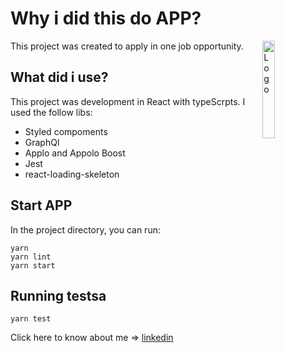 #  Why i did this do APP?

<img alt="Logo" align="right" src="https://create-react-app.dev/img/logo.svg" width="20%" />

This project was created to apply in one  job opportunity.


## What did i use?
This project was development in React with typeScrpts.
I used the follow libs:
 - Styled compoments
 - GraphQl
 - Applo and Appolo Boost
 - Jest
 - react-loading-skeleton

## Start APP

In the project directory, you can run:
```
yarn
yarn lint
yarn start
```

## Running  testsa
```
yarn test
```

Click here to know about me => [linkedin](https://www.linkedin.com/in/julioclf/)
